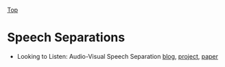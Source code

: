 [Top](index.md)

# Speech Separations

* Looking to Listen: Audio-Visual Speech Separation
[blog](https://research.googleblog.com/2018/04/looking-to-listen-audio-visual-speech.html), [project](https://looking-to-listen.github.io/), [paper](https://arxiv.org/pdf/1804.03619.pdf)

